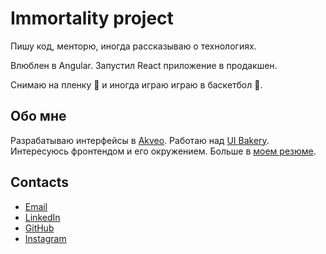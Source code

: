 # Immortality project

Пишу код, менторю, иногда рассказываю о технологиях.

Влюблен в Angular. Запустил React приложение в продакшен.

Снимаю на пленку 📸 и иногда играю играю в баскетбол 🏀.

## Обо мне

Разрабатываю интерфейсы в [Akveo](https://github.com/akveo). Работаю над [UI Bakery](https://uibakery.io). Интересуюсь фронтендом и его окружением. Больше в [моем резюме](https://sashaqred.com/cv).

## Contacts

- [Email](mailto:sashaqred@ya.ru)
- [LinkedIn](https://www.linkedin.com/in/sashaqred)
- [GitHub](https://github.com/sashaqred)
- [Instagram](https://www.instagram.com/sashaqred)
